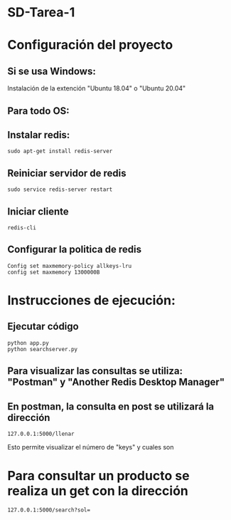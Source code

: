 # SD-Tarea-1
# Configuración del proyecto

## Si se usa Windows:
Instalación de la extención "Ubuntu 18.04" o "Ubuntu 20.04"

## Para todo OS:

## Instalar redis:
```
sudo apt-get install redis-server
```

## Reiniciar servidor de redis
```
sudo service redis-server restart
```
## Iniciar cliente
```
redis-cli
```

## Configurar la politica de redis
```
Config set maxmemory-policy allkeys-lru
config set maxmemory 1300000B
```

# Instrucciones de ejecución:

## Ejecutar código
```
python app.py
python searchserver.py
```
## Para visualizar las consultas se utiliza: "Postman" y "Another Redis Desktop Manager"
## En postman, la consulta en post se utilizará la dirección
```
127.0.0.1:5000/llenar
```
Esto permite visualizar el número de "keys" y cuales son

# Para consultar un producto se realiza un get  con la dirección 
```
127.0.0.1:5000/search?sol=
```
